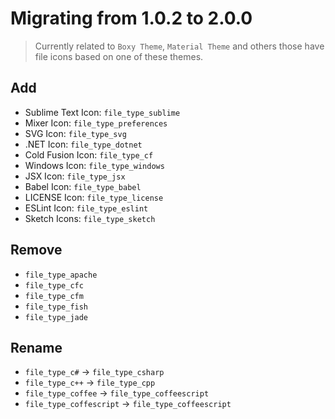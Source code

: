 # Migrating from 1.0.2 to 2.0.0

> Currently related to `Boxy Theme`, `Material Theme` and others those have file icons based on one of these themes.

## Add

- Sublime Text Icon: `file_type_sublime`
- Mixer Icon: `file_type_preferences`
- SVG Icon: `file_type_svg`
- .NET Icon: `file_type_dotnet`
- Cold Fusion Icon: `file_type_cf`
- Windows Icon: `file_type_windows`
- JSX Icon: `file_type_jsx`
- Babel Icon: `file_type_babel`
- LICENSE Icon: `file_type_license`
- ESLint Icon: `file_type_eslint`
- Sketch Icons: `file_type_sketch`

## Remove

- `file_type_apache`
- `file_type_cfc`
- `file_type_cfm`
- `file_type_fish`
- `file_type_jade`

## Rename

- `file_type_c#` -> `file_type_csharp`
- `file_type_c++` -> `file_type_cpp`
- `file_type_coffee` -> `file_type_coffeescript`
- `file_type_coffescript` -> `file_type_coffeescript`
